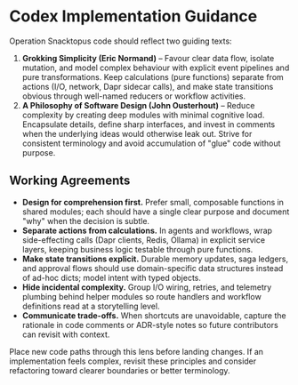 # Codex Implementation Guidance

Operation Snacktopus code should reflect two guiding texts:

1. **Grokking Simplicity (Eric Normand)** – Favour clear data flow, isolate mutation, and model complex behaviour with explicit event pipelines and pure transformations. Keep calculations (pure functions) separate from actions (I/O, network, Dapr sidecar calls), and make state transitions obvious through well-named reducers or workflow activities.
2. **A Philosophy of Software Design (John Ousterhout)** – Reduce complexity by creating deep modules with minimal cognitive load. Encapsulate details, define sharp interfaces, and invest in comments when the underlying ideas would otherwise leak out. Strive for consistent terminology and avoid accumulation of "glue" code without purpose.

## Working Agreements

- **Design for comprehension first.** Prefer small, composable functions in shared modules; each should have a single clear purpose and document "why" when the decision is subtle.
- **Separate actions from calculations.** In agents and workflows, wrap side-effecting calls (Dapr clients, Redis, Ollama) in explicit service layers, keeping business logic testable through pure functions.
- **Make state transitions explicit.** Durable memory updates, saga ledgers, and approval flows should use domain-specific data structures instead of ad-hoc dicts; model intent with typed objects.
- **Hide incidental complexity.** Group I/O wiring, retries, and telemetry plumbing behind helper modules so route handlers and workflow definitions read at a storytelling level.
- **Communicate trade-offs.** When shortcuts are unavoidable, capture the rationale in code comments or ADR-style notes so future contributors can revisit with context.

Place new code paths through this lens before landing changes. If an implementation feels complex, revisit these principles and consider refactoring toward clearer boundaries or better terminology.
